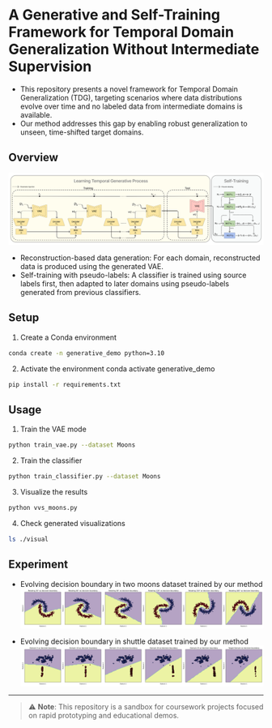 # A Generative and Self-Training Framework for Temporal Domain Generalization Without Intermediate Supervision

- This repository presents a novel framework for Temporal Domain Generalization (TDG), targeting scenarios where data distributions evolve over time and no labeled data from intermediate domains is available.
- Our method addresses this gap by enabling robust generalization to unseen, time-shifted target domains.


## Overview
![model_arch](./visual/model_arch.png)


- Reconstruction-based data generation: For each domain, reconstructed data is produced using the generated VAE.
- Self-training with pseudo-labels: A classifier is trained using source labels first, then adapted to later domains using pseudo-labels generated from previous classifiers.


## Setup
1. Create a Conda environment
```bash
conda create -n generative_demo python=3.10
```

2. Activate the environment
conda activate generative_demo
```bash
pip install -r requirements.txt
```

## Usage
1. Train the VAE mode
```bash
python train_vae.py --dataset Moons
```
2. Train the classifier
```bash
python train_classifier.py --dataset Moons
```
3. Visualize the results
```bash
python vvs_moons.py
```
4. Check generated visualizations
```bash
ls ./visual
```

## Experiment
- Evolving decision boundary in two moons dataset trained by our method
![two_moons](./visual/Moons_decision_boundaries.png)

- Evolving decision boundary in shuttle dataset trained by our method
![two_moons](./visual/Shuttle_decision_boundaries.png)


---

> ⚠️ **Note**: This repository is a sandbox for coursework projects focused on rapid prototyping and educational demos.
